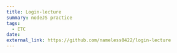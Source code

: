 ```yaml
---
title: Login-lecture
summary: nodeJS practice
tags:
  - ETC
date: 
external_link: https://github.com/nameless0422/login-lecture
---
```


